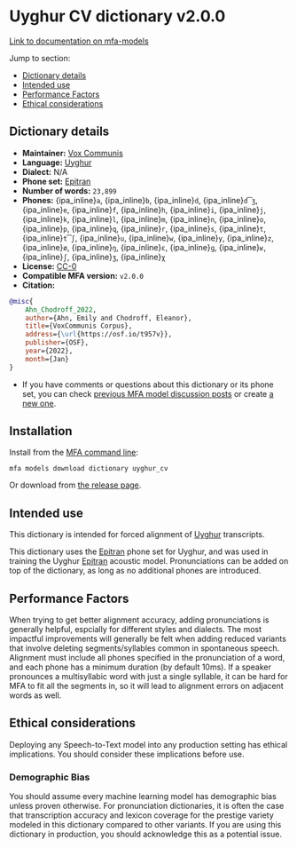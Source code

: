 
# Uyghur CV dictionary v2.0.0

[Link to documentation on mfa-models](https://mfa-models.readthedocs.io/en/main/dictionary/uyghur_cv.html)

Jump to section:

- [Dictionary details](#dictionary-details)
- [Intended use](#intended-use)
- [Performance Factors](#performance-factors)
- [Ethical considerations](#ethical-considerations)

## Dictionary details

- **Maintainer:** [Vox Communis](https://osf.io/t957v/)
- **Language:** [Uyghur](https://en.wikipedia.org/wiki/Uyghur_language)
- **Dialect:** N/A
- **Phone set:** [Epitran](https://github.com/dmort27/epitran)
- **Number of words:** `23,899`
- **Phones:** {ipa_inline}`a`, {ipa_inline}`b`, {ipa_inline}`d`, {ipa_inline}`d͡ʒ`, {ipa_inline}`e`, {ipa_inline}`f`, {ipa_inline}`h`, {ipa_inline}`i`, {ipa_inline}`j`, {ipa_inline}`k`, {ipa_inline}`l`, {ipa_inline}`m`, {ipa_inline}`n`, {ipa_inline}`o`, {ipa_inline}`p`, {ipa_inline}`q`, {ipa_inline}`r`, {ipa_inline}`s`, {ipa_inline}`t`, {ipa_inline}`t͡ʃ`, {ipa_inline}`u`, {ipa_inline}`w`, {ipa_inline}`y`, {ipa_inline}`z`, {ipa_inline}`ø`, {ipa_inline}`ŋ`, {ipa_inline}`ɛ`, {ipa_inline}`ɡ`, {ipa_inline}`ʁ`, {ipa_inline}`ʃ`, {ipa_inline}`ʒ`, {ipa_inline}`χ`
- **License:** [CC-0](https://creativecommons.org/publicdomain/zero/1.0/)
- **Compatible MFA version:** `v2.0.0`
- **Citation:**

```bibtex
@misc{
	Ahn_Chodroff_2022,
	author={Ahn, Emily and Chodroff, Eleanor},
	title={VoxCommunis Corpus},
	address={\url{https://osf.io/t957v}},
	publisher={OSF},
	year={2022},
	month={Jan}
}
```

- If you have comments or questions about this dictionary or its phone set, you can check [previous MFA model discussion posts](https://github.com/MontrealCorpusTools/mfa-models/discussions?discussions_q=Uyghur+CV+dictionary+v2.0.0) or create [a new one](https://github.com/MontrealCorpusTools/mfa-models/discussions/new).

## Installation

Install from the [MFA command line](https://montreal-forced-aligner.readthedocs.io/en/latest/user_guide/models/index.html):

```
mfa models download dictionary uyghur_cv
```

Or download from [the release page](https://github.com/MontrealCorpusTools/mfa-models/releases/tag/dictionary-uyghur_cv-v2.0.0).

## Intended use

This dictionary is intended for forced alignment of [Uyghur](https://en.wikipedia.org/wiki/Uyghur_language) transcripts.

This dictionary uses the [Epitran](https://github.com/dmort27/epitran) phone set for Uyghur, and was used in training the Uyghur [Epitran](https://github.com/dmort27/epitran) acoustic model.
Pronunciations can be added on top of the dictionary, as long as no additional phones are introduced.

## Performance Factors

When trying to get better alignment accuracy, adding pronunciations is generally helpful, espcially for different styles and dialects.
The most impactful improvements will generally be felt when adding reduced variants that
involve deleting segments/syllables common in spontaneous speech.  Alignment must include all phones specified in the pronunciation of a word, and each phone has
a minimum duration (by default 10ms). If a speaker pronounces a multisyllabic word with just a single syllable, it can be hard for MFA to fit all the segments in,
so it will lead to alignment errors on adjacent words as well.

## Ethical considerations

Deploying any Speech-to-Text model into any production setting has ethical implications. You should consider these implications before use.

### Demographic Bias

You should assume every machine learning model has demographic bias unless proven otherwise.
For pronunciation dictionaries, it is often the case that transcription accuracy and lexicon coverage for the prestige variety modeled in this dictionary compared to other variants.
If you are using this dictionary in production, you should acknowledge this as a potential issue.
